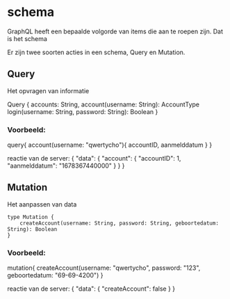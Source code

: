 # schema

GraphQL heeft een bepaalde volgorde van items die aan te roepen zijn. Dat is het schema

Er zijn twee soorten acties in een schema, Query en Mutation.

## Query
Het opvragen van informatie

   Query {
        accounts: String,
        account(username: String): AccountType
        login(username: String, password: String): Boolean
    }

### Voorbeeld:

query{
    account(username: "qwertycho"){
        accountID,
        aanmelddatum
    }
}

reactie van de server:
{
  "data": {
    "account": {
      "accountID": 1,
      "aanmelddatum": "1678367440000"
    }
  }
}

## Mutation
Het aanpassen van data

    type Mutation {
        createAccount(username: String, password: String, geboortedatum: String): Boolean
    }   

### Voorbeeld:

mutation{
  createAccount(username: "qwertycho", password: "123", geboortedatum: "69-69-4200")
}

reactie van de server:
{
  "data": {
    "createAccount": false
  }
}